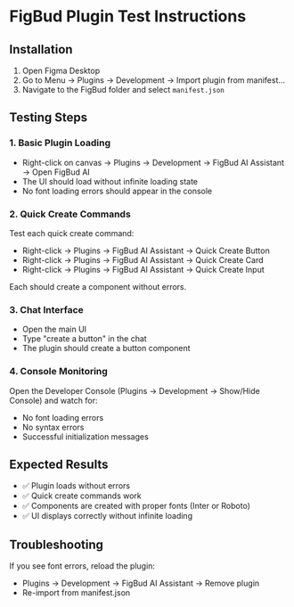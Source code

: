 # FigBud Plugin Test Instructions

## Installation
1. Open Figma Desktop
2. Go to Menu → Plugins → Development → Import plugin from manifest...
3. Navigate to the FigBud folder and select `manifest.json`

## Testing Steps

### 1. Basic Plugin Loading
- Right-click on canvas → Plugins → Development → FigBud AI Assistant → Open FigBud AI
- The UI should load without infinite loading state
- No font loading errors should appear in the console

### 2. Quick Create Commands
Test each quick create command:
- Right-click → Plugins → FigBud AI Assistant → Quick Create Button
- Right-click → Plugins → FigBud AI Assistant → Quick Create Card
- Right-click → Plugins → FigBud AI Assistant → Quick Create Input

Each should create a component without errors.

### 3. Chat Interface
- Open the main UI
- Type "create a button" in the chat
- The plugin should create a button component

### 4. Console Monitoring
Open the Developer Console (Plugins → Development → Show/Hide Console) and watch for:
- No font loading errors
- No syntax errors
- Successful initialization messages

## Expected Results
- ✅ Plugin loads without errors
- ✅ Quick create commands work
- ✅ Components are created with proper fonts (Inter or Roboto)
- ✅ UI displays correctly without infinite loading

## Troubleshooting
If you see font errors, reload the plugin:
- Plugins → Development → FigBud AI Assistant → Remove plugin
- Re-import from manifest.json